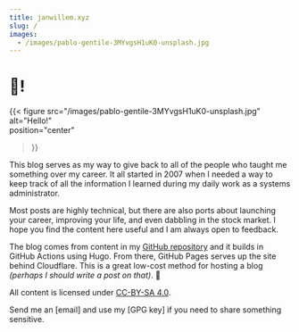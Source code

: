 ```yaml
---
title: janwillem.xyz
slug: /
images:
  - /images/pablo-gentile-3MYvgsH1uK0-unsplash.jpg
---
```


# 👋!

{{< figure 
    src="/images/pablo-gentile-3MYvgsH1uK0-unsplash.jpg" 
    alt="Hello!"  
    position="center"
>}}

This blog serves as my way to give back to all of the people who taught me
something over my career. It all started in 2007 when I needed a way to keep
track of all the information I learned during my daily work as a systems
administrator.

Most posts are highly technical, but there are also ports about launching your
career, improving your life, and even dabbling in the stock market. I hope you
find the content here useful and I am always open to feedback.

The blog comes from content in my [GitHub repository] and it builds in GitHub
Actions using Hugo. From there, GitHub Pages serves up the site behind
Cloudflare. This is a great low-cost method for hosting a blog _(perhaps I
should write a post on that)_. 🤔

All content is licensed under [CC-BY-SA 4.0].

[GitHub repository]: https://github.com/major/major.io
[CC-BY-SA 4.0]: https://creativecommons.org/licenses/by-sa/4.0/

Send me an [email] and use my [GPG key] if you need to share something
sensitive.
